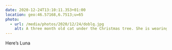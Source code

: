 ```yaml
---
date: 2020-12-24T13:10:11.353+01:00
location: geo:46.57168,6.7513;u=65
photo:
  - url: /media/photos/2020/12/24/doblq.jpg
    alt: A three month old cat under the Christmas tree. She is wearing a Christmas hat.
---
```

Here’s Luna
